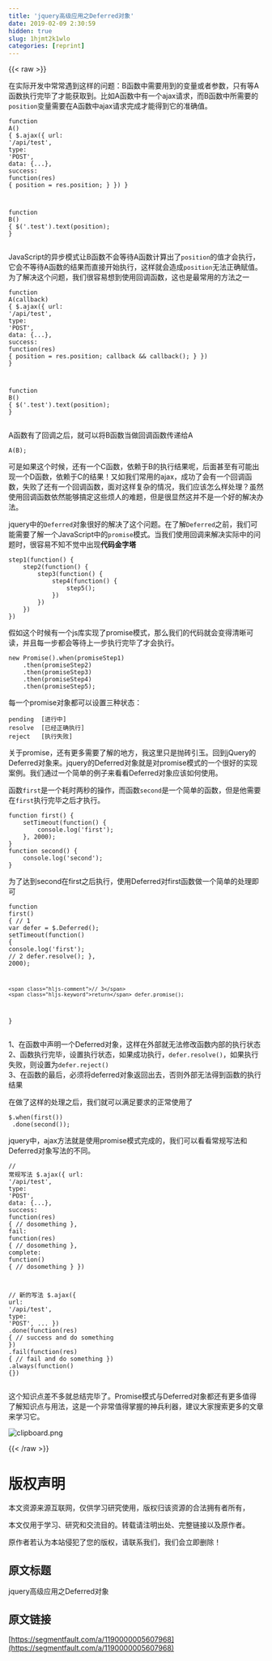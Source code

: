 ```yaml
---
title: 'jquery高级应用之Deferred对象' 
date: 2019-02-09 2:30:59
hidden: true
slug: 1hjmt2k1wlo
categories: [reprint]
---
```


{{< raw >}}

                    
<p>在实际开发中常常遇到这样的问题：B函数中需要用到的变量或者参数，只有等A函数执行完毕了才能获取到。比如A函数中有一个ajax请求，而B函数中所需要的<code>position</code>变量需要在A函数中ajax请求完成才能得到它的准确值。</p>
<div class="widget-codetool" style="display:none;">
      <div class="widget-codetool--inner">
      <span class="selectCode code-tool" data-toggle="tooltip" data-placement="top" title="" data-original-title="全选"></span>
      <span type="button" class="copyCode code-tool" data-toggle="tooltip" data-placement="top" data-clipboard-text="function A() {
    $.ajax({
        url: '/api/test',
        type: 'POST',
        data: {...},
        success: function(res) {
            position = res.position;
        }
    })
}

function B() {
    $('.test').text(position);
}" title="" data-original-title="复制"></span>
      <span type="button" class="saveToNote code-tool" data-toggle="tooltip" data-placement="top" title="" data-original-title="放进笔记"></span>
      </div>
      </div><pre class="javascript hljs"><code class="js"><span class="hljs-function"><span class="hljs-keyword">function</span> <span class="hljs-title">A</span>(<span class="hljs-params"></span>) </span>{
    $.ajax({
        <span class="hljs-attr">url</span>: <span class="hljs-string">'/api/test'</span>,
        <span class="hljs-attr">type</span>: <span class="hljs-string">'POST'</span>,
        <span class="hljs-attr">data</span>: {...},
        <span class="hljs-attr">success</span>: <span class="hljs-function"><span class="hljs-keyword">function</span>(<span class="hljs-params">res</span>) </span>{
            position = res.position;
        }
    })
}

<span class="hljs-function"><span class="hljs-keyword">function</span> <span class="hljs-title">B</span>(<span class="hljs-params"></span>) </span>{
    $(<span class="hljs-string">'.test'</span>).text(position);
}</code></pre>
<p>JavaScript的异步模式让B函数不会等待A函数计算出了<code>position</code>的值才会执行，它会不等待A函数的结果而直接开始执行，这样就会造成<code>position</code>无法正确赋值。为了解决这个问题，我们很容易想到使用回调函数，这也是最常用的方法之一</p>
<div class="widget-codetool" style="display:none;">
      <div class="widget-codetool--inner">
      <span class="selectCode code-tool" data-toggle="tooltip" data-placement="top" title="" data-original-title="全选"></span>
      <span type="button" class="copyCode code-tool" data-toggle="tooltip" data-placement="top" data-clipboard-text="function A(callback) {
    $.ajax({
        url: '/api/test',
        type: 'POST',
        data: {...},
        success: function(res) {
            position = res.position;
            callback &amp;&amp; callback();
        }
    })
}

function B() {
    $('.test').text(position);
}" title="" data-original-title="复制"></span>
      <span type="button" class="saveToNote code-tool" data-toggle="tooltip" data-placement="top" title="" data-original-title="放进笔记"></span>
      </div>
      </div><pre class="javascript hljs"><code class="js"><span class="hljs-function"><span class="hljs-keyword">function</span> <span class="hljs-title">A</span>(<span class="hljs-params">callback</span>) </span>{
    $.ajax({
        <span class="hljs-attr">url</span>: <span class="hljs-string">'/api/test'</span>,
        <span class="hljs-attr">type</span>: <span class="hljs-string">'POST'</span>,
        <span class="hljs-attr">data</span>: {...},
        <span class="hljs-attr">success</span>: <span class="hljs-function"><span class="hljs-keyword">function</span>(<span class="hljs-params">res</span>) </span>{
            position = res.position;
            callback &amp;&amp; callback();
        }
    })
}

<span class="hljs-function"><span class="hljs-keyword">function</span> <span class="hljs-title">B</span>(<span class="hljs-params"></span>) </span>{
    $(<span class="hljs-string">'.test'</span>).text(position);
}</code></pre>
<p>A函数有了回调之后，就可以将B函数当做回调函数传递给A</p>
<div class="widget-codetool" style="display:none;">
      <div class="widget-codetool--inner">
      <span class="selectCode code-tool" data-toggle="tooltip" data-placement="top" title="" data-original-title="全选"></span>
      <span type="button" class="copyCode code-tool" data-toggle="tooltip" data-placement="top" data-clipboard-text="A(B);" title="" data-original-title="复制"></span>
      <span type="button" class="saveToNote code-tool" data-toggle="tooltip" data-placement="top" title="" data-original-title="放进笔记"></span>
      </div>
      </div><pre class="javascript hljs"><code class="js" style="word-break: break-word; white-space: initial;">A(B);</code></pre>
<p>可是如果这个时候，还有一个C函数，依赖于B的执行结果呢，后面甚至有可能出现一个D函数，依赖于C的结果！又如我们常用的ajax，成功了会有一个回调函数，失败了还有一个回调函数，面对这样复杂的情况，我们应该怎么样处理？虽然使用回调函数依然能够搞定这些烦人的难题，但是很显然这并不是一个好的解决办法。</p>
<p>jquery中的<code>Deferred</code>对象很好的解决了这个问题。在了解<code>Deferred</code>之前，我们可能需要了解一个JavaScript中的<code>promise</code>模式。当我们使用回调来解决实际中的问题时，很容易不知不觉中出现<strong>代码金字塔</strong></p>
<div class="widget-codetool" style="display:none;">
      <div class="widget-codetool--inner">
      <span class="selectCode code-tool" data-toggle="tooltip" data-placement="top" title="" data-original-title="全选"></span>
      <span type="button" class="copyCode code-tool" data-toggle="tooltip" data-placement="top" data-clipboard-text="step1(function() {
    step2(function() {
        step3(function() {
            step4(function() {
                step5();
            })
        })
    })
})" title="" data-original-title="复制"></span>
      <span type="button" class="saveToNote code-tool" data-toggle="tooltip" data-placement="top" title="" data-original-title="放进笔记"></span>
      </div>
      </div><pre class="javascript hljs"><code class="js">step1(<span class="hljs-function"><span class="hljs-keyword">function</span>(<span class="hljs-params"></span>) </span>{
    step2(<span class="hljs-function"><span class="hljs-keyword">function</span>(<span class="hljs-params"></span>) </span>{
        step3(<span class="hljs-function"><span class="hljs-keyword">function</span>(<span class="hljs-params"></span>) </span>{
            step4(<span class="hljs-function"><span class="hljs-keyword">function</span>(<span class="hljs-params"></span>) </span>{
                step5();
            })
        })
    })
})</code></pre>
<p>假如这个时候有一个js库实现了promise模式，那么我们的代码就会变得清晰可读，并且每一步都会等待上一步执行完毕了才会执行。</p>
<div class="widget-codetool" style="display:none;">
      <div class="widget-codetool--inner">
      <span class="selectCode code-tool" data-toggle="tooltip" data-placement="top" title="" data-original-title="全选"></span>
      <span type="button" class="copyCode code-tool" data-toggle="tooltip" data-placement="top" data-clipboard-text="new Promise().when(promiseStep1)
    .then(promiseStep2)
    .then(promiseStep3)
    .then(promiseStep4)
    .then(promiseStep5);" title="" data-original-title="复制"></span>
      <span type="button" class="saveToNote code-tool" data-toggle="tooltip" data-placement="top" title="" data-original-title="放进笔记"></span>
      </div>
      </div><pre class="javascript hljs"><code class="js"><span class="hljs-keyword">new</span> <span class="hljs-built_in">Promise</span>().when(promiseStep1)
    .then(promiseStep2)
    .then(promiseStep3)
    .then(promiseStep4)
    .then(promiseStep5);</code></pre>
<p>每一个promise对象都可以设置三种状态：</p>
<div class="widget-codetool" style="display:none;">
      <div class="widget-codetool--inner">
      <span class="selectCode code-tool" data-toggle="tooltip" data-placement="top" title="" data-original-title="全选"></span>
      <span type="button" class="copyCode code-tool" data-toggle="tooltip" data-placement="top" data-clipboard-text="pending  [进行中]
resolve  [已经正确执行]
reject   [执行失败]" title="" data-original-title="复制"></span>
      <span type="button" class="saveToNote code-tool" data-toggle="tooltip" data-placement="top" title="" data-original-title="放进笔记"></span>
      </div>
      </div><pre class="javascript hljs"><code class="js">pending  [进行中]
resolve  [已经正确执行]
reject   [执行失败]</code></pre>
<p>关于promise，还有更多需要了解的地方，我这里只是抛砖引玉。回到jQuery的Deferred对象来。jquery的Deferred对象就是对promise模式的一个很好的实现案例。我们通过一个简单的例子来看看Deferred对象应该如何使用。</p>
<p>函数<code>first</code>是一个耗时两秒的操作，而函数<code>second</code>是一个简单的函数，但是他需要在<code>first</code>执行完毕之后才执行。</p>
<div class="widget-codetool" style="display:none;">
      <div class="widget-codetool--inner">
      <span class="selectCode code-tool" data-toggle="tooltip" data-placement="top" title="" data-original-title="全选"></span>
      <span type="button" class="copyCode code-tool" data-toggle="tooltip" data-placement="top" data-clipboard-text="function first() {
    setTimeout(function() {
        console.log('first');
    }, 2000);
}
function second() {
    console.log('second');
}" title="" data-original-title="复制"></span>
      <span type="button" class="saveToNote code-tool" data-toggle="tooltip" data-placement="top" title="" data-original-title="放进笔记"></span>
      </div>
      </div><pre class="javascript hljs"><code class="js"><span class="hljs-function"><span class="hljs-keyword">function</span> <span class="hljs-title">first</span>(<span class="hljs-params"></span>) </span>{
    setTimeout(<span class="hljs-function"><span class="hljs-keyword">function</span>(<span class="hljs-params"></span>) </span>{
        <span class="hljs-built_in">console</span>.log(<span class="hljs-string">'first'</span>);
    }, <span class="hljs-number">2000</span>);
}
<span class="hljs-function"><span class="hljs-keyword">function</span> <span class="hljs-title">second</span>(<span class="hljs-params"></span>) </span>{
    <span class="hljs-built_in">console</span>.log(<span class="hljs-string">'second'</span>);
}</code></pre>
<p>为了达到second在first之后执行，使用Deferred对first函数做一个简单的处理即可</p>
<div class="widget-codetool" style="display:none;">
      <div class="widget-codetool--inner">
      <span class="selectCode code-tool" data-toggle="tooltip" data-placement="top" title="" data-original-title="全选"></span>
      <span type="button" class="copyCode code-tool" data-toggle="tooltip" data-placement="top" data-clipboard-text="function first() {
    // 1
    var defer = $.Deferred();
    setTimeout(function() {
        console.log('first');
        // 2
        defer.resolve();
    }, 2000);
    
    // 3
    return defer.promise();
}" title="" data-original-title="复制"></span>
      <span type="button" class="saveToNote code-tool" data-toggle="tooltip" data-placement="top" title="" data-original-title="放进笔记"></span>
      </div>
      </div><pre class="javascript hljs"><code class="js"><span class="hljs-function"><span class="hljs-keyword">function</span> <span class="hljs-title">first</span>(<span class="hljs-params"></span>) </span>{
    <span class="hljs-comment">// 1</span>
    <span class="hljs-keyword">var</span> defer = $.Deferred();
    setTimeout(<span class="hljs-function"><span class="hljs-keyword">function</span>(<span class="hljs-params"></span>) </span>{
        <span class="hljs-built_in">console</span>.log(<span class="hljs-string">'first'</span>);
        <span class="hljs-comment">// 2</span>
        defer.resolve();
    }, <span class="hljs-number">2000</span>);
    
    <span class="hljs-comment">// 3</span>
    <span class="hljs-keyword">return</span> defer.promise();
}</code></pre>
<p>1、在函数中声明一个Deferred对象，这样在外部就无法修改函数内部的执行状态<br>2、函数执行完毕，设置执行状态，如果成功执行，<code>defer.resolve()</code>，如果执行失败，则设置为<code>defer.reject()</code><br>3、在函数的最后，必须将deferred对象返回出去，否则外部无法得到函数的执行结果</p>
<p>在做了这样的处理之后，我们就可以满足要求的正常使用了</p>
<div class="widget-codetool" style="display:none;">
      <div class="widget-codetool--inner">
      <span class="selectCode code-tool" data-toggle="tooltip" data-placement="top" title="" data-original-title="全选"></span>
      <span type="button" class="copyCode code-tool" data-toggle="tooltip" data-placement="top" data-clipboard-text="$.when(first())
 .done(second());" title="" data-original-title="复制"></span>
      <span type="button" class="saveToNote code-tool" data-toggle="tooltip" data-placement="top" title="" data-original-title="放进笔记"></span>
      </div>
      </div><pre class="javascript hljs"><code class="js">$.when(first())
 .done(second());</code></pre>
<p>jquery中，ajax方法就是使用promise模式完成的，我们可以看看常规写法和Deferred对象写法的不同。</p>
<div class="widget-codetool" style="display:none;">
      <div class="widget-codetool--inner">
      <span class="selectCode code-tool" data-toggle="tooltip" data-placement="top" title="" data-original-title="全选"></span>
      <span type="button" class="copyCode code-tool" data-toggle="tooltip" data-placement="top" data-clipboard-text="// 常规写法
 $.ajax({
     url: '/api/test',
     type: 'POST',
     data: {...},
     success: function(res) {
         // dosomething
     },
     fail: function(res) {
         // dosomething
     },
     complete: function() {
         // dosomething
     }
 })

// 新的写法
$.ajax({
     url: '/api/test',
     type: 'POST',
     ...
 })
 .done(function(res) {
     // success and do something
 })
 .fail(function(res) {
     // fail and do something
 })
 .always(function() {})" title="" data-original-title="复制"></span>
      <span type="button" class="saveToNote code-tool" data-toggle="tooltip" data-placement="top" title="" data-original-title="放进笔记"></span>
      </div>
      </div><pre class="javascript hljs"><code class="js"><span class="hljs-comment">// 常规写法</span>
 $.ajax({
     <span class="hljs-attr">url</span>: <span class="hljs-string">'/api/test'</span>,
     <span class="hljs-attr">type</span>: <span class="hljs-string">'POST'</span>,
     <span class="hljs-attr">data</span>: {...},
     <span class="hljs-attr">success</span>: <span class="hljs-function"><span class="hljs-keyword">function</span>(<span class="hljs-params">res</span>) </span>{
         <span class="hljs-comment">// dosomething</span>
     },
     <span class="hljs-attr">fail</span>: <span class="hljs-function"><span class="hljs-keyword">function</span>(<span class="hljs-params">res</span>) </span>{
         <span class="hljs-comment">// dosomething</span>
     },
     <span class="hljs-attr">complete</span>: <span class="hljs-function"><span class="hljs-keyword">function</span>(<span class="hljs-params"></span>) </span>{
         <span class="hljs-comment">// dosomething</span>
     }
 })

<span class="hljs-comment">// 新的写法</span>
$.ajax({
     <span class="hljs-attr">url</span>: <span class="hljs-string">'/api/test'</span>,
     <span class="hljs-attr">type</span>: <span class="hljs-string">'POST'</span>,
     ...
 })
 .done(<span class="hljs-function"><span class="hljs-keyword">function</span>(<span class="hljs-params">res</span>) </span>{
     <span class="hljs-comment">// success and do something</span>
 })
 .fail(<span class="hljs-function"><span class="hljs-keyword">function</span>(<span class="hljs-params">res</span>) </span>{
     <span class="hljs-comment">// fail and do something</span>
 })
 .always(<span class="hljs-function"><span class="hljs-keyword">function</span>(<span class="hljs-params"></span>) </span>{})</code></pre>
<p>这个知识点差不多就总结完毕了。Promise模式与Deferred对象都还有更多值得了解知识点与用法，这是一个非常值得掌握的神兵利器，建议大家搜索更多的文章来学习它。</p>
<p><span class="img-wrap"><img data-src="/img/bV0emY?w=800&amp;h=300" src="https://static.alili.tech/img/bV0emY?w=800&amp;h=300" alt="clipboard.png" title="clipboard.png" style="cursor: pointer;"></span></p>

                
{{< /raw >}}

# 版权声明
本文资源来源互联网，仅供学习研究使用，版权归该资源的合法拥有者所有，

本文仅用于学习、研究和交流目的。转载请注明出处、完整链接以及原作者。

原作者若认为本站侵犯了您的版权，请联系我们，我们会立即删除！

## 原文标题
jquery高级应用之Deferred对象

## 原文链接
[https://segmentfault.com/a/1190000005607968](https://segmentfault.com/a/1190000005607968)

